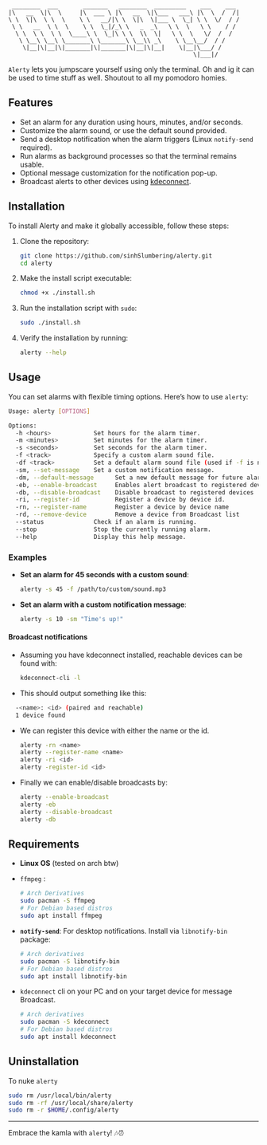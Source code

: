 ```
  
 ________  ___       _______   ________  _________    ___    ___ 
|\   __  \|\  \     |\  ___ \ |\   __  \|\___   ___\ |\  \  /  /|
\ \  \|\  \ \  \    \ \   __/|\ \  \|\  \|___ \  \_| \ \  \/  / /
 \ \   __  \ \  \    \ \  \_|/_\ \   _  _\   \ \  \   \ \    / / 
  \ \  \ \  \ \  \____\ \  \_|\ \ \  \\  \|   \ \  \   \/  /  /  
   \ \__\ \__\ \_______\ \_______\ \__\\ _\    \ \__\__/  / /    
    \|__|\|__|\|_______|\|_______|\|__|\|__|    \|__|\___/ /     
                                                    \|___|/
```


`Alerty` lets you jumpscare yourself using only the terminal. Oh and ig it can be used to time stuff as well. Shoutout to all my pomodoro homies.

## Features

- Set an alarm for any duration using hours, minutes, and/or seconds.
- Customize the alarm sound, or use the default sound provided.
- Send a desktop notification when the alarm triggers (Linux `notify-send` required).
- Run alarms as background processes so that the terminal remains usable.
- Optional message customization for the notification pop-up.
- Broadcast alerts to other devices using [kdeconnect](https://kdeconnect.kde.org/).

## Installation

To install Alerty and make it globally accessible, follow these steps:

1. Clone the repository:
   ```bash
   git clone https://github.com/sinhSlumbering/alerty.git
   cd alerty
   ```
2. Make the install script executable:
   ```bash
   chmod +x ./install.sh
    ```

3. Run the installation script with `sudo`:
   ```bash
   sudo ./install.sh
   ```

4. Verify the installation by running:
   ```bash
   alerty --help
   ```

## Usage

You can set alarms with flexible timing options. Here’s how to use `alerty`:

```bash
Usage: alerty [OPTIONS]

Options:
  -h <hours>            Set hours for the alarm timer.
  -m <minutes>          Set minutes for the alarm timer.
  -s <seconds>          Set seconds for the alarm timer.
  -f <track>            Specify a custom alarm sound file.
  -df <track>           Set a default alarm sound file (used if -f is not specified).
  -sm, --set-message    Set a custom notification message.
  -dm, --default-message      Set a new default message for future alarms.
  -eb, --enable-broadcast     Enables alert broadcast to registered devices
  -db, --disable-broadcast    Disable broadcast to registered devices
  -ri, --register-id          Register a device by device id.
  -rn, --register-name        Register a device by device name
  -rd, --remove-device        Remove a device from Broadcast list
  --status              Check if an alarm is running.
  --stop                Stop the currently running alarm.
  --help                Display this help message.
```

### Examples

- **Set an alarm for 45 seconds with a custom sound**:
  ```bash
  alerty -s 45 -f /path/to/custom/sound.mp3
  ```

- **Set an alarm with a custom notification message**:
  ```bash
  alerty -s 10 -sm "Time's up!"
  ```

#### Broadcast notifications
- Assuming you have kdeconnect installed, reachable devices can be found with:
  ```bash
  kdeconnect-cli -l
  ```
- This should output something like this:
```bash
  -<name>: <id> (paired and reachable)
  1 device found
```
- We can register this device with either the name or the id. 
  ```bash
  alerty -rn <name>
  alerty --register-name <name>
  alerty -ri <id>
  alerty -register-id <id>
  ```
- Finally we can enable/disable broadcasts by:
  ```bash
  alerty --enable-broadcast
  alerty -eb
  alerty --disable-broadcast
  alerty -db
  ```

## Requirements

- **Linux OS** (tested on arch btw)
- `ffmpeg` :
  ```bash
  # Arch Derivatives
  sudo pacman -S ffmpeg
  # For Debian based distros
  sudo apt install ffmpeg
  ```
  
- **`notify-send`**: For desktop notifications. Install via `libnotify-bin` package:
  ```bash
  # Arch derivatives
  sudo pacman -S libnotify-bin
  # For Debian based distros 
  sudo apt install libnotify-bin
  ```
- `kdeconnect` cli on your PC and on your target device for message Broadcast.
  ```bash
  # Arch derivatives
  sudo pacman -S kdeconnect
  # For Debian based distros 
  sudo apt install kdeconnect
  ```

## Uninstallation

To nuke `alerty` 

```bash
sudo rm /usr/local/bin/alerty
sudo rm -rf /usr/local/share/alerty
sudo rm -r $HOME/.config/alerty
```


---

Embrace the kamla with `alerty`! 🎶⏰

